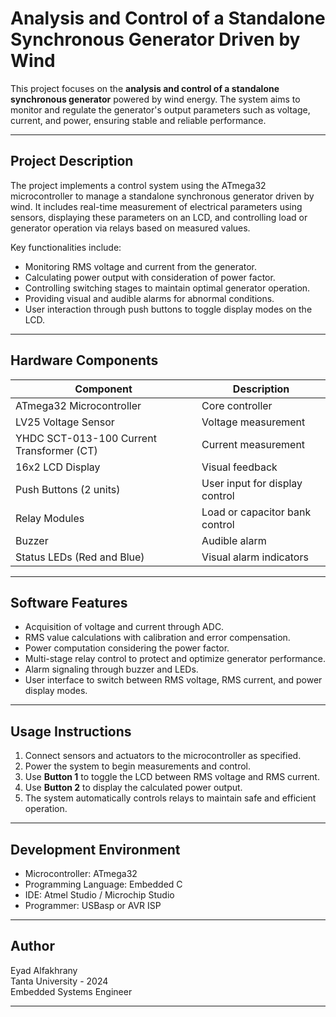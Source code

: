 # Analysis and Control of a Standalone Synchronous Generator Driven by Wind

This project focuses on the **analysis and control of a standalone synchronous generator** powered by wind energy. The system aims to monitor and regulate the generator's output parameters such as voltage, current, and power, ensuring stable and reliable performance.

---

## Project Description

The project implements a control system using the ATmega32 microcontroller to manage a standalone synchronous generator driven by wind. It includes real-time measurement of electrical parameters using sensors, displaying these parameters on an LCD, and controlling load or generator operation via relays based on measured values.

Key functionalities include:

- Monitoring RMS voltage and current from the generator.
- Calculating power output with consideration of power factor.
- Controlling switching stages to maintain optimal generator operation.
- Providing visual and audible alarms for abnormal conditions.
- User interaction through push buttons to toggle display modes on the LCD.

---

## Hardware Components

| Component                    | Description                        |
|-----------------------------|----------------------------------|
| ATmega32 Microcontroller     | Core controller                  |
| LV25 Voltage Sensor          | Voltage measurement              |
| YHDC SCT-013-100 Current Transformer (CT) | Current measurement            |
| 16x2 LCD Display             | Visual feedback                  |
| Push Buttons (2 units)       | User input for display control   |
| Relay Modules               | Load or capacitor bank control   |
| Buzzer                      | Audible alarm                    |
| Status LEDs (Red and Blue)   | Visual alarm indicators          |

---

## Software Features

- Acquisition of voltage and current through ADC.
- RMS value calculations with calibration and error compensation.
- Power computation considering the power factor.
- Multi-stage relay control to protect and optimize generator performance.
- Alarm signaling through buzzer and LEDs.
- User interface to switch between RMS voltage, RMS current, and power display modes.

---

## Usage Instructions

1. Connect sensors and actuators to the microcontroller as specified.
2. Power the system to begin measurements and control.
3. Use **Button 1** to toggle the LCD between RMS voltage and RMS current.
4. Use **Button 2** to display the calculated power output.
5. The system automatically controls relays to maintain safe and efficient operation.

---

## Development Environment

- Microcontroller: ATmega32
- Programming Language: Embedded C
- IDE: Atmel Studio / Microchip Studio
- Programmer: USBasp or AVR ISP

---

## Author

Eyad Alfakhrany  
Tanta University - 2024  
Embedded Systems Engineer

---

